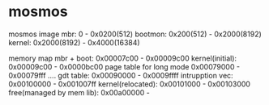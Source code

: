 # mosmos

mosmos image
mbr:				0 		- 	0x0200(512)
bootmon:			0x200(512) 	- 	0x2000(8192)
kernel:				0x2000(8192)	-	0x4000(16384)

memory map
mbr + boot: 			0x00007c00 - 0x00009c00
kernel(initial):		0x00009c00 - 0x0000bc00
page table for long mode	0x00079000 - 0x00079fff
....
gdt table:			0x00090000 - 0x0009ffff
intrupption vec: 		0x00100000 - 0x001007ff
kernel(relocated): 		0x00101000 - 0x00103000
free(managed by mem lib): 	0x00a00000 -

